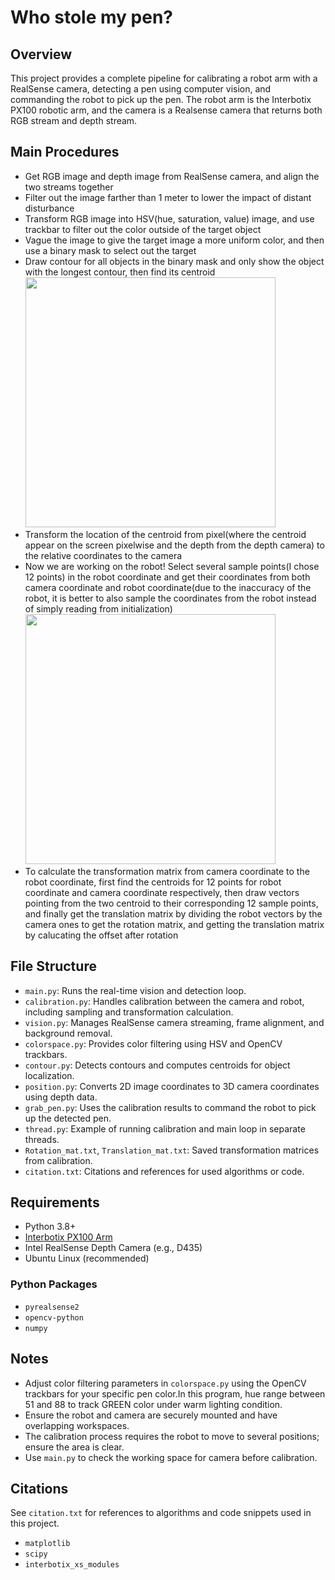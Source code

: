 # Who stole my pen?

## Overview
This project provides a complete pipeline for calibrating a robot arm with a RealSense camera, detecting a pen using computer vision, and commanding the robot to pick up the pen. The robot arm is the Interbotix PX100 robotic arm, and the camera is a Realsense camera that returns both RGB stream and depth stream.

## Main Procedures
- Get RGB image and depth image from RealSense camera, and align the two streams together
- Filter out the image farther than 1 meter to lower the impact of distant disturbance
- Transform RGB image into HSV(hue, saturation, value) image, and use trackbar to filter out the color outside of the target object
- Vague the image to give the target image a more uniform color, and then use a binary mask to select out the target
- Draw contour for all objects in the binary mask and only show the object with the longest contour, then find its centroid
  <img src="figure/picture1.jpg" width="400">
- Transform the location of the centroid from pixel(where the centroid appear on the screen pixelwise and the depth from the depth camera) to the relative coordinates to the camera
- Now we are working on the robot! Select several sample points(I chose 12 points) in the robot coordinate and get their coordinates from both camera coordinate and robot coordinate(due to the inaccuracy of the robot, it is better to also sample the coordinates from the robot instead of simply reading from initialization)
  <img src="figure/picture2.jpg" width="400">
- To calculate the transformation matrix from camera coordinate to the robot coordinate, first find the centroids for 12 points for robot coordinate and camera coordinate respectively, then draw vectors pointing from the two centroid to their corresponding 12 sample points, and finally get the translation matrix by dividing the robot vectors by the camera ones to get the rotation matrix, and getting the translation matrix by calucating the offset after rotation

## File Structure
- `main.py`: Runs the real-time vision and detection loop.
- `calibration.py`: Handles calibration between the camera and robot, including sampling and transformation calculation.
- `vision.py`: Manages RealSense camera streaming, frame alignment, and background removal.
- `colorspace.py`: Provides color filtering using HSV and OpenCV trackbars.
- `contour.py`: Detects contours and computes centroids for object localization.
- `position.py`: Converts 2D image coordinates to 3D camera coordinates using depth data.
- `grab_pen.py`: Uses the calibration results to command the robot to pick up the detected pen.
- `thread.py`: Example of running calibration and main loop in separate threads.
- `Rotation_mat.txt`, `Translation_mat.txt`: Saved transformation matrices from calibration.
- `citation.txt`: Citations and references for used algorithms or code.

## Requirements
- Python 3.8+
- [Interbotix PX100 Arm](https://www.trossenrobotics.com/interbotix-px100-robot-arm.aspx)
- Intel RealSense Depth Camera (e.g., D435)
- Ubuntu Linux (recommended)

### Python Packages
- `pyrealsense2`
- `opencv-python`
- `numpy`

## Notes
- Adjust color filtering parameters in `colorspace.py` using the OpenCV trackbars for your specific pen color.In this program, hue range between 51 and 88 to track GREEN color under warm lighting condition.
- Ensure the robot and camera are securely mounted and have overlapping workspaces.
- The calibration process requires the robot to move to several positions; ensure the area is clear.
- Use `main.py` to check the working space for camera before calibration.

## Citations
See `citation.txt` for references to algorithms and code snippets used in this project.

- `matplotlib`
- `scipy`
- `interbotix_xs_modules` 
